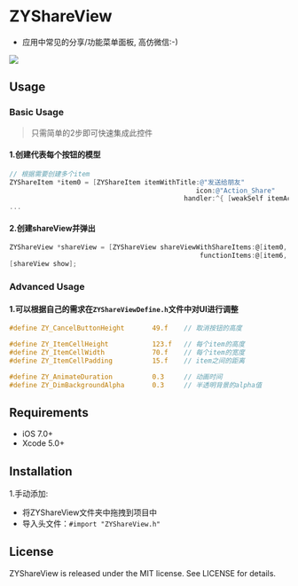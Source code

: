 # ZYShareView
- 应用中常见的分享/功能菜单面板, 高仿微信:-)

![](https://raw.githubusercontent.com/zzyspace/ZYShareView/master/ZYShareViewDemo/share.jpg)

## Usage

### Basic Usage

> 只需简单的2步即可快速集成此控件

#### 1.创建代表每个按钮的模型

```Objective-C
// 根据需要创建多个item
ZYShareItem *item0 = [ZYShareItem itemWithTitle:@"发送给朋友"
                                               icon:@"Action_Share"
                                            handler:^{ [weakSelf itemAction:@"点击了发送给朋友"]; }];
...
```

#### 2.创建shareView并弹出

```Objective-C
ZYShareView *shareView = [ZYShareView shareViewWithShareItems:@[item0, item1, item2, item3, item4, item5]
                                                functionItems:@[item6, item7, item8, item9]];
[shareView show];
```

### Advanced Usage

#### 1.可以根据自己的需求在`ZYShareViewDefine.h`文件中对UI进行调整

```Objective-C
#define ZY_CancelButtonHeight       49.f    // 取消按钮的高度

#define ZY_ItemCellHeight           123.f   // 每个item的高度
#define ZY_ItemCellWidth            70.f    // 每个item的宽度
#define ZY_ItemCellPadding          15.f    // item之间的距离

#define ZY_AnimateDuration          0.3     // 动画时间
#define ZY_DimBackgroundAlpha       0.3     // 半透明背景的alpha值
```

## Requirements

- iOS 7.0+
- Xcode 5.0+

## Installation

1.手动添加:
- 将ZYShareView文件夹中拖拽到项目中
- 导入头文件：`#import "ZYShareView.h"`

## License

ZYShareView is released under the MIT license. See LICENSE for details.
